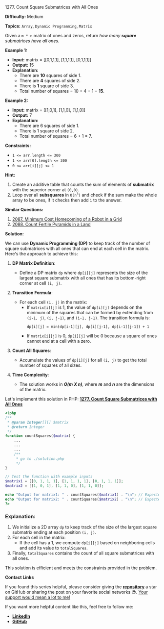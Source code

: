 1277\. Count Square Submatrices with All Ones

**Difficulty:** Medium

**Topics:** `Array`, `Dynamic Programming`, `Matrix`

Given a `m * n` matrix of ones and zeros, return _how many **square** submatrices have all ones_.

**Example 1:**

- **Input:** matrix = [[0,1,1,1], [1,1,1,1], [0,1,1,1]]
- **Output:** 15
- **Explanation:**
  - There are **10** squares of side 1.
  - There are **4** squares of side 2.
  - There is  **1** square of side 3.
  - Total number of squares = 10 + 4 + 1 = **15**.

**Example 2:**

- **Input:** matrix = [[1,0,1], [1,1,0], [1,1,0]]
- **Output:** 7
- **Explanation:**
  - There are 6 squares of side 1.  
  - There is 1 square of side 2.
  - Total number of squares = 6 + 1 = 7.


**Constraints:**

- `1 <= arr.length <= 300`
- `1 <= arr[0].length <= 300`
- `0 <= arr[i][j] <= 1`


**Hint:**
1. Create an additive table that counts the sum of elements of **submatrix** with the superior corner at `(0,0)`.
2. Loop over all **subsquares** in <code>O(n<sup>3</sup>)</code> and check if the sum make the whole array to be ones, if it checks then add `1` to the answer.


**Similar Questions:**
1. [2087. Minimum Cost Homecoming of a Robot in a Grid](https://github.com/mah-shamim/leet-code-in-php/tree/main/algorithms/002087-minimum-cost-homecoming-of-a-robot-in-a-grid)
2. [2088. Count Fertile Pyramids in a Land](https://github.com/mah-shamim/leet-code-in-php/tree/main/algorithms/002088-count-fertile-pyramids-in-a-land)



**Solution:**

We can use **Dynamic Programming (DP)** to keep track of the number of square submatrices with all ones that can end at each cell in the matrix. Here's the approach to achieve this:

1. **DP Matrix Definition**:
   - Define a DP matrix `dp` where `dp[i][j]` represents the size of the largest square submatrix with all ones that has its bottom-right corner at cell `(i, j)`.

2. **Transition Formula**:
   - For each cell `(i, j)` in the matrix:
      - If `matrix[i][j]` is 1, the value of `dp[i][j]` depends on the minimum of the squares that can be formed by extending from `(i-1, j)`, `(i, j-1)`, and `(i-1, j-1)`. The transition formula is:
        ```
        dp[i][j] = min(dp[i-1][j], dp[i][j-1], dp[i-1][j-1]) + 1
        ```
      - If `matrix[i][j]` is 0, `dp[i][j]` will be 0 because a square of ones cannot end at a cell with a zero.

3. **Count All Squares**:
   - Accumulate the values of `dp[i][j]` for all `(i, j)` to get the total number of squares of all sizes.

4. **Time Complexity**:
   - The solution works in _**O(m X n)**_, where _**m**_ and _**n**_ are the dimensions of the matrix.

Let's implement this solution in PHP: **[1277. Count Square Submatrices with All Ones](https://github.com/mah-shamim/leet-code-in-php/tree/main/algorithms/001277-count-square-submatrices-with-all-ones/solution.php)**

```php
<?php
/**
 * @param Integer[][] $matrix
 * @return Integer
 */
function countSquares($matrix) {
    ...
    ...
    ...
    /**
     * go to ./solution.php
     */
}

// Test the function with example inputs
$matrix1 = [[0, 1, 1, 1], [1, 1, 1, 1], [0, 1, 1, 1]];
$matrix2 = [[1, 0, 1], [1, 1, 0], [1, 1, 0]];

echo "Output for matrix1: " . countSquares($matrix1) . "\n"; // Expected: 15
echo "Output for matrix2: " . countSquares($matrix2) . "\n"; // Expected: 7
?>
```

### Explanation:

1. We initialize a 2D array `dp` to keep track of the size of the largest square submatrix ending at each position `(i, j)`.
2. For each cell in the matrix:
   - If the cell has a 1, we compute `dp[i][j]` based on neighboring cells and add its value to `totalSquares`.
3. Finally, `totalSquares` contains the count of all square submatrices with all ones.

This solution is efficient and meets the constraints provided in the problem.

**Contact Links**

If you found this series helpful, please consider giving the **[repository](https://github.com/mah-shamim/leet-code-in-php)** a star on GitHub or sharing the post on your favorite social networks 😍. [Your support would mean a lot to me!](https://isolatedcompliments.com/v09uayg6h?key=a647d02f1aafcddaf10536d7cd00bd7c)

If you want more helpful content like this, feel free to follow me:

- **[LinkedIn](https://www.linkedin.com/in/arifulhaque/)**
- **[GitHub](https://github.com/mah-shamim)**
